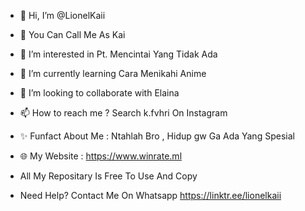 - 👋 Hi, I’m @LionelKaii
- 🗿 You Can Call Me As Kai
- 👀 I’m interested in Pt. Mencintai Yang Tidak Ada
- 🌱 I’m currently learning Cara Menikahi Anime
- 💞️ I’m looking to collaborate with Elaina
- 📫 How to reach me ? Search k.fvhri On Instagram
- ✨ Funfact About Me : Ntahlah Bro , Hidup gw Ga Ada Yang Spesial

- 🌐 My Website : https://www.winrate.ml
- All My Repositary Is Free To Use And Copy
- Need Help? Contact Me On Whatsapp https://linktr.ee/lionelkaii

<!---
LionelKaii/LionelKaii is a ✨ special ✨ repository because its `README.md` (this file) appears on your GitHub profile.
You can click the Preview link to take a look at your changes.
--->

